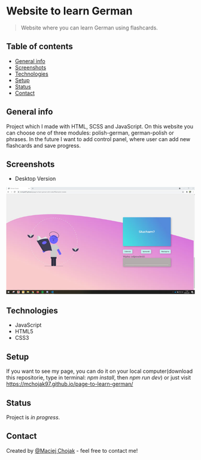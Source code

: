# Website to learn German
> Website where you can learn German using flashcards.

## Table of contents
* [General info](#general-info)
* [Screenshots](#screenshots)
* [Technologies](#technologies)
* [Setup](#setup)
* [Status](#status)
* [Contact](#contact)

## General info
Project which I made with HTML, SCSS and JavaScript. On this website you can choose one of three modules: polish-german, german-polish or phrases. In the future I want to add control panel, where user can add new flashcards and save progress. 

## Screenshots
* Desktop Version

![Desktop Version](./assets/scr1.jpg)


## Technologies
* JavaScript
* HTML5
* CSS3

## Setup
If you want to see my page, you can do it on your local computer(download this repositorie, type in terminal: _npm install_, then _npm run dev_) or just visit https://mchojak97.github.io/page-to-learn-german/


## Status
Project is _in progress_.

## Contact
Created by [@Maciej Chojak](https://mchojak97.github.io/myportfolio-website/) - feel free to contact me!